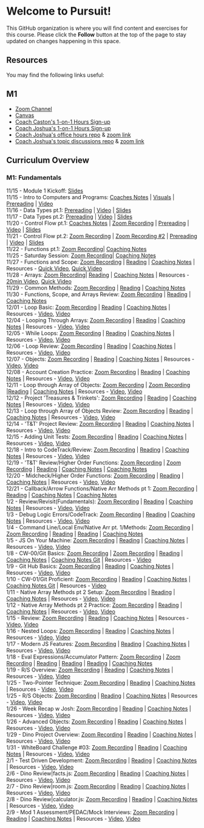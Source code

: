 # Welcome to Pursuit!

This GitHub organization is where you will find content and exercises for this course. Please click the **Follow** button at the top of the page to stay updated on changes happening in this space.

## Resources

You may find the following links useful:

## M1 
- [Zoom Channel](https://us06web.zoom.us/j/86031129111)
- [Canvas](https://pursuit.instructure.com/courses/165)
- [Coach Caston's 1-on-1 Hours Sign-up](https://calendar.app.google/nb72RkwgaJF2nKtA8)
- [Coach Joshua's 1-on-1 Hours Sign-up](https://calendar.app.google/BLMridCQ25XzArqm7)
- [Coach Joshua's office hours repo](https://github.com/joshuanelsondev/office_hours) & [zoom link](https://us06web.zoom.us/j/89256360099)
- [Coach Joshua's topic discussions repo](https://github.com/joshuanelsondev/topic_discussions) & [zoom link](https://us06web.zoom.us/j/85960424567)
  


## Curriculum Overview

### M1: Fundamentals 
11/15 - Module 1 Kickoff: [Slides]()<br>
11/15 - Intro to Computers and Programs: [Coaches Notes](https://gist.github.com/CastonPursuit/2d628b3c3b9fd4337bf82f828d5177e2) | [Visuals](https://docs.google.com/presentation/d/1D4IXKnT4Fa0LfvklEATHGwCxN0k2rWBtuKg884KblOI/edit#slide=id.g420132f636_0_109) | [Prereading](https://github.com/10-5-pursuit/unit-fundamentals/blob/main/intro-to-code/readme.md) | [Video](https://www.youtube.com/watch?v=TQCr9RV7twk) <br>
11/16 - Data Types pt.1: [Prereading](https://github.com/pursuit-curriculum/unit-fundamentals/tree/main/intro-to-javascript) | [Video](https://www.youtube.com/watch?v=A37-3lflh8I) | [Slides](https://docs.google.com/presentation/d/1VPWmwDHUwfPM3MWMPnEVVdpVsyEILGz1FxE9CKvKPUI/edit#slide=id.g5a0daf6a0f_0_0) <br>
11/17 - Data Types pt.2:  [Prereading](https://github.com/pursuit-curriculum/unit-fundamentals/tree/main/intro-to-javascript) | [Video](https://www.youtube.com/watch?v=A37-3lflh8I) | [Slides](https://docs.google.com/presentation/d/1VPWmwDHUwfPM3MWMPnEVVdpVsyEILGz1FxE9CKvKPUI/edit#slide=id.g5a0daf6a0f_0_0) <br>
11/20 - Control Flow pt.1: [Coaches Notes](https://gist.github.com/CastonPursuit/6811b68d6431a484875fcf74298eadeb) | [Zoom Recording](https://us06web.zoom.us/rec/share/2QEogtkosXEE8Cba9uqwWQRKxXi1r0MoFZYRlul42iXXrDL_FHVuZ7J5eRi4WQX9.B_199eRyxAiYrEPq) | [Prereading](https://github.com/10-5-pursuit/unit-fundamentals/tree/main/control-flow) | [Video](https://www.youtube.com/watch?v=Wc1rH4uNKIE) | [Slides](https://docs.google.com/presentation/d/1QpqzLZ5O22JayLQqxREZ2k5MOmCaHAUydxkW0f74l8A/edit#slide=id.g420132f666_1_0) <br>
11/21 - Control Flow pt.2:  [Zoom Recording](https://us06web.zoom.us/rec/share/Xqha49H3jmPH_wQMut9SwTGxF8cmHqPzgQC2bqxeMSGc_v5f9r6sj0_ZlvjfDXUC.JeCfImyU8Hz-p13p?startTime=1700580789000) | [Zoom Recording #2](https://us06web.zoom.us/rec/share/Xqha49H3jmPH_wQMut9SwTGxF8cmHqPzgQC2bqxeMSGc_v5f9r6sj0_ZlvjfDXUC.JeCfImyU8Hz-p13p?startTime=1700592468000) | [Prereading]() | [Video](https://www.youtube.com/watch?v=mbT7sSmVUS8) | [Slides](https://docs.google.com/presentation/d/1Q_M6wAqI0hnV3v1yTNYMmkq1991b-xihB8UMjmC41xQ/edit#slide=id.g3986c96d49c0e4ac_18) <br>
11/22 - Functions pt.1:  [Zoom Recording](https://us06web.zoom.us/rec/share/3QcA8bziN7ZUymvIX_I0MWGNbFRLf5kjN7TScXrnkNP8yR-PCyCX8dRT4zcUyp7q.z10b__m0Ds0Mrz6q?startTime=1700672267000)| [Coaching Notes](https://gist.github.com/CastonPursuit/eaaa7b2e0cdabacb456ddf56d054154c) <br>
11/25 - Saturday Session: [Zoom Recording](https://us06web.zoom.us/rec/share/oXJVPJ9LDV_LPnnV2Tn48wLo2co2HOQdZiX9my1D6wZ41aNgaakiOtfgYT6lhedk.zDF-lFnDpWQCaZaJ?startTime=1700924579000)| [Coaching Notes](https://replit.com/@CastonPursuit/FunctionDemobubble#script.js) <br>
11/27 - Functions and Scope:  [Zoom Recording](https://us06web.zoom.us/rec/share/_B7zK6hyf3A26GSAwmzy15Fg97igUWHcRgqwSkC9pqbArXMpqJRCCbZzprJ1XltK.f30XfjBq7MAN9WSF?startTime=1701097454000) | [Reading](https://github.com/pursuit-curriculum/unit-fundamentals/tree/main/scope) | [Coaching Notes](https://replit.com/@CastonPursuit/Practice-Functions-and-Scope) | Resources - [Quick Video](https://www.youtube.com/watch?v=TkFN6e9ZDMw&ab_channel=WebDevSimplified), [Quick Video](https://www.youtube.com/watch?v=iJKkZA215tQ&ab_channel=ProgrammingwithMosh) <br>
11/28 - Arrays:  [Zoom Recording](https://us06web.zoom.us/rec/share/8potDHNfbjJZLPlIOgfan2uHZxmU_dDcwmjffhHff2HfDvlRRpmp8kqHzMLVsnqc.CdkCG7tn0M4H02To?startTime=1701183967000)| [Reading](https://github.com/pursuit-curriculum/unit-fundamentals/tree/main/arrays) | [Coaching Notes](https://replit.com/@CastonPursuit/In-Session-Practice-Arrays-Part-1) | Resources - [20min Video](https://www.youtube.com/watch?v=0SyTDl4pb4w&ab_channel=DaveGray), [Quick Video](https://www.youtube.com/watch?v=QEZXbRiaY1I&ab_channel=freeCodeCamp.org) <br>
11/29 - Common Methods: [Zoom Recording](https://us06web.zoom.us/rec/share/V8FzGyq0LcCj3hM1RS_q_BRIcbd2sNcnSAl2drE1cRCsFcS7nn7nNPBfuVNi7Czq.VBOrbajjnfZDYcY9?startTime=1701272552000) | [Reading](https://github.com/pursuit-curriculum/unit-fundamentals/tree/main/common-methods-and-tools) | [Coaching Notes](https://replit.com/@CastonPursuit/In-Session-Practice-Array-and-String-Methods) <br>
11/30 - Functions, Scope, and Arrays Review: [Zoom Recording](https://us06web.zoom.us/rec/share/GWYk-SlkCCVa8ydEqSiqggLnWhkXHiTMpYPfUuPHXADFCS22pa-TFNZ9efTEyyz9.-HCPMQDb9Drv3_BK?startTime=1701356506000) | [Reading](https://github.com/pursuit-curriculum/unit-fundamentals/tree/main/common-methods-and-tools) | [Coaching Notes](https://replit.com/@CastonPursuit/In-Session-Practice-Array-and-String-Methods) <br>
12/01 - Loop Basic: [Zoom Recording](https://us06web.zoom.us/rec/share/XYLi2D_O-ec6tqtI_eGZ9KviRmoRHm-5NvRxygGAeoM--2hPQ0uGuw6-aBpe0MC8.4DE4LXqALK_QMHj1?startTime=1701443462000) | [Reading](https://github.com/pursuit-curriculum/unit-fundamentals/tree/main/loops) | [Coaching Notes](https://replit.com/@joshuanelsondev/In-Session-Practice-Loops) | Resources - [Video](https://www.youtube.com/watch?v=Kn06785pkJg&ab_channel=codeSTACKr), [Video](https://www.youtube.com/watch?v=s9wW2PpJsmQ&ab_channel=ProgrammingwithMosh) <br>
12/04 - Looping Through Arrays: [Zoom Recording](https://us06web.zoom.us/rec/share/zYosflqRvD2yCGNJwk-Efe561667o5hOR8xaHHH41ghYAHXPE1QB_4HzNWU5nTxO.42pa5cMG9DVkPObE?startTime=1701704001000) | [Reading](https://github.com/pursuit-curriculum/unit-fundamentals/tree/main/loops) | [Coaching Notes](https://replit.com/@joshuanelsondev/In-Session-Practice-Loops) | Resources - [Video](https://www.youtube.com/watch?v=3hUdq32e2qA&ab_channel=CodifyAcademy), [Video](https://www.youtube.com/watch?v=xL2RuPkm4i0&ab_channel=CodingDavid)<br>
12/05 - While Loops: [Zoom Recording](https://us06web.zoom.us/rec/share/yW0Bhh446onY1cbsGVwxkh15LLpKj0xcYS04YTJ1vMGmjrsGcjKCY-HdWA1YhFRP.hOfIT6y8zWi46qDD?startTime=1701790028000) | [Reading](https://github.com/pursuit-curriculum/unit-fundamentals/tree/main/loops) | [Coaching Notes](https://replit.com/@CastonPursuit/In-Session-Practice-Loops) | Resources - [Video](https://www.youtube.com/watch?v=h84MlHv6g4Q&ab_channel=Telusko), [Video](https://www.youtube.com/watch?v=TDUz9QcGPoE&ab_channel=BroCode)<br>
12/06 - Loop Review: [Zoom Recording]() | [Reading]() | [Coaching Notes]() | Resources - [Video](), [Video]()<br>
12/07 - Objects: [Zoom Recording](https://us06web.zoom.us/rec/share/o1q0l91WvQYktOtuMKLAe4UaXB1B3YgyHujPpcf8SVxVMWP4AVBsQo23xGnWA424.xNILJ_KZ0AoB6unW?startTime=1701964049000) | [Reading](https://github.com/10-5-pursuit/unit-fundamentals/tree/main/objects) | [Coaching Notes](https://replit.com/@CastonPursuit/In-Sesson-Objects) | Resources - [Video](), [Video]()<br>
12/08 - Account Creation Practice: [Zoom Recording](https://us06web.zoom.us/rec/share/nXQIVMPmhs1tB9tsW-k1z8frx7dK82HtPI7h13Fs34PHgiAU3c0bADRTlc9MnCds.qlzqlZWmvsK9j5tM?startTime=1702050086000) | [Reading]() | [Coaching Notes](https://replit.com/@CastonPursuit/AccountCreationPractice#script.js) | Resources - [Video](), [Video]()<br>
12/11 - Loop through Array of Objects: [Zoom Recording](https://us06web.zoom.us/rec/share/Zvj1tvKiQ4XIZb7uSs55P0lDKbFJs7obesVnLCBeXdw_SWpVsUFwFUKKdbjbXOrJ.ugW4pklv9oTm6UOF?startTime=1702308775000) | [Zoom Recording](https://us06web.zoom.us/rec/share/8p0vuAC3Xk5m01P9_BewDN-av3t124V4-bfWiptp9vk2_ku_1qIBeH4Z2AKI7ZcG.jUs32zRnNZdIUrVM?startTime=1702323294000) |[Reading](https://github.com/10-5-pursuit/unit-fundamentals/tree/main/array-object-loops) | [Coaching Notes](https://replit.com/@CastonPursuit/In-Session-Practice-Loop-Through-Array-Of-Objects) | Resources - [Video](), [Video]()<br>
12/12 - Project 'Treasures & Trinkets': [Zoom Recording](https://us06web.zoom.us/rec/share/xTDZ35q3JjkTICFxihw7ayu95akq4gWUh37G4sLVZDDxc7h9KUc-6DUG1zML-wd8.fd5z-R1AA1RTXVQH?startTime=1702398646000) | [Reading]() | [Coaching Notes]() | Resources - [Video](), [Video]()<br>
12/13 - Loop through Array of Objects Review: [Zoom Recording](https://us06web.zoom.us/rec/share/6xhRJPe5VDyYbsmy9TDQ164Hkmh2ao2bbFXLT4W3E0DoU--lSSgUfVwxrCo49bcx.uFyZoD4xehJIuPu5?startTime=1702481672000) | [Reading](https://github.com/10-5-pursuit/unit-fundamentals/tree/main/array-object-loops) | [Coaching Notes]() | Resources - [Video](), [Video]()<br>
12/14 - 'T&T' Project Review: [Zoom Recording](https://us06web.zoom.us/rec/share/zJ_Umvt8bA2stiHhfqlr-r1YYxAZ_uaFHqqkCOlgONzhbDTYaSunMVzbO8imoxCU.NoCs7M33P0mEcxgi?startTime=1702567960000) | [Reading]() | [Coaching Notes](https://replit.com/@joshuanelsondev/Project-1-TreasuresAndTrinkets-rizel-1?#src/collection.js) | Resources - [Video](), [Video]()<br>
12/15 - Adding Unit Tests: [Zoom Recording](https://us06web.zoom.us/rec/share/jkPgjJDjtIxXDs_9cRFbwjjFF65ycmhKzTNDO9jTj7pUqOKAj_-Wq87amobKPjrF.FsXezpvse6vxCg8h?startTime=1702669224000) | [Reading]() | [Coaching Notes](https://replit.com/@CastonPursuit/Copy-Project-1-TreasuresAndTrinkets-for-unit-tests) | Resources - [Video](), [Video]()<br>
12/18 - Intro to CodeTrack/Review: [Zoom Recording]() | [Reading]() | [Coaching Notes]() | Resources - [Video](), [Video]()<br>
12/19 - 'T&T' Review/Higher Order Functions: [Zoom Recording](https://us06web.zoom.us/rec/share/oN-_QbSMXNKOEZWbcCgmogJwNd---3Nq1DpZqk36KorzN3ea9OqkjoJlPwL-E_Ot.fXXSQGEzDwNhN7RL?startTime=1703001006000) | [Zoom Recording](https://us06web.zoom.us/rec/share/oN-_QbSMXNKOEZWbcCgmogJwNd---3Nq1DpZqk36KorzN3ea9OqkjoJlPwL-E_Ot.fXXSQGEzDwNhN7RL?startTime=1703013942000) | [Reading](https://github.com/10-5-pursuit/unit-fundamentals/tree/main/higher-order-native-array-methods/lesson-notes) | [Coaching Notes](https://replit.com/@CastonPursuit/Practice-TandT-Review-Monday-post-submission) | [Coaching Notes](https://replit.com/@CastonPursuit/In-Session-Practice-Higher-Order-Functions)<br>
12/20 - Midcheck/Higher Order Functions: [Zoom Recording]() | [Reading]() | [Coaching Notes](https://github.com/10-5-pursuit/unit-fundamentals/tree/main/higher-order-native-array-methods/lesson-notes) | Resources - [Video](), [Video]()<br>
12/21 - Callback/Arrow Functions/Native Arr Methods pt 1: [Zoom Recording](https://us06web.zoom.us/rec/share/2DS3rTDLg3N0VEElhXVmNX_mrNTNmauDZxMoAcs5uOlnRVaoNKA346IeOaEIwDyL.OgjK057JBqOfJZXA?startTime=1703174606000) | [Reading]() | [Coaching Notes](https://replit.com/@CastonPursuit/Labs-Higher-Order-Functions-Review) | [Coaching Notes](https://replit.com/@CastonPursuit/In-Session-Activity-Native-Array-Methods-pt1)<br>
1/2 - Review/Revisit(Fundamentals): [Zoom Recording](https://us06web.zoom.us/rec/share/QfWC-wdkX3ZVUuMAQf7LxdS2qk3d40LUN67YlKD-ZgftN6GiUaQqOHwtNeTseMg.dXyhFAVZEwHt98wl?startTime=1704215039000) | [Reading]() | [Coaching Notes](https://replit.com/@CastonPursuit/In-Session-Activity-ReviewithRevisit-Fundamentals-copy) | Resources - [Video](), [Video]()<br>
1/3 - Debug Logic Errors/CodeTrack: [Zoom Recording](https://us06web.zoom.us/rec/share/Sc_XoXR-UpfZuglrmBJr5xRlyY8jrGBwGpj-FPcP5tXLw40Ma-I9GFqbApiPP8up.Y7a4NZkEUhYbwVPx?startTime=1704294186000) | [Reading]() | [Coaching Notes](https://replit.com/@joshuanelsondev/DebugLogicErrors1?v=1#index.js) | Resources - [Video](), [Video]()<br>
1/4 - Command Line/Local Env/Native Arr pt. 1/Methods: [Zoom Recording](https://us06web.zoom.us/rec/share/Ik7KiOndhvwLUrMStuCLyMpuGKC7pMbu_tMsHqYh2f0dIgqbpHfkcKmbCYkm2KDH._MiHxmPe-trHnv3t?startTime=1704380515000) | [Zoom Recording](https://us06web.zoom.us/rec/share/Ik7KiOndhvwLUrMStuCLyMpuGKC7pMbu_tMsHqYh2f0dIgqbpHfkcKmbCYkm2KDH._MiHxmPe-trHnv3t?startTime=1704403324000) | [Reading](https://gist.github.com/CastonPursuit/a5cba2f4bdece3fdc865f4917006f7ad) | [Reading](https://github.com/pursuit-curriculum-resources/guide-computer-setup/tree/main/local-environment) | [Coaching Notes](https://replit.com/@joshuanelsondev/Labs-Higher-Order-Functions?v=1)<br>
1/5 - JS On Your Machine: [Zoom Recording](https://us06web.zoom.us/rec/share/kEgxp6gABfTL8VpSW8RYfVG5_NsGgsdDRiY5MPK-tW16UjxHn3W1nfZqAxXqYv1Q.zcHMkSsdu2jp6DiU?startTime=1704467214000) | [Reading]() | [Coaching Notes](https://github.com/10-5-pursuit/unit-fundamentals/tree/main/javascript-on-your-machine) | Resources - [Video](), [Video]()<br>
1/8 - CW-00/Git Basics: [Zoom Recording](https://us06web.zoom.us/rec/share/lD4os1Ej4WLpDvt6DkNm07DzCYuE5xdsXe6hS3vQ3cx_tTexpx5qzQ6LFCPRwrak.AkRFpd7u-CFXMEEf?startTime=1704731935000) | [Zoom Recording](https://us06web.zoom.us/rec/share/lD4os1Ej4WLpDvt6DkNm07DzCYuE5xdsXe6hS3vQ3cx_tTexpx5qzQ6LFCPRwrak.AkRFpd7u-CFXMEEf?startTime=1704733392000) | [Reading]() | [Coaching Notes](https://replit.com/@CastonPursuit/CW-00-Review) | [Coaching Notes Git](https://github.com/10-5-pursuit/unit-fundamentals/tree/main/git) | Resources - [Video]()<br>
1/9 - Git Hub Basics: [Zoom Recording](https://us06web.zoom.us/rec/share/-Hl2nQokuwWXOxdKexAbe4-hGPc0ANXFgQtNKfa5Uq7S1g3ZbyUxJyIzwaf-C8iP.HjW-O9exyyc1-aoj?startTime=1704814357000) | [Reading]() | [Coaching Notes](https://github.com/10-5-pursuit/unit-fundamentals/tree/main/github) | Resources - [Video](), [Video]()<br>
1/10 - CW-01/Git Proficient: [Zoom Recording](https://us06web.zoom.us/rec/share/QgW5Ukpl_hu9btIUz3Z2vwhWzZOX3jgEbZV3WoihGxzwT3N9d4qutOlCUK1kuaru.IqyRXWGyPKso1GSv?startTime=1704903218000) | [Reading]() | [Coaching Notes](https://replit.com/@CastonPursuit/CW-01-Review) | [Coaching Notes Git](https://github.com/10-5-pursuit/lab-git-branching) | Resources - [Video]()<br>
1/11 - Native Array Methods pt 2 Setup: [Zoom Recording](https://us06web.zoom.us/rec/share/HUHVV_FjDG26Tf0qOw54oA1-TwU7smjhos6Ua8ncoJftNxGwBEWym8EnUyCnh-sy.yonnJAwKnxww9rlJ?startTime=1704987980000) | [Reading]() | [Coaching Notes](https://github.com/joshuanelsondev/Lab-Native-Array-Methods-Pt2) | Resources - [Video](), [Video]()<br>
1/12 - Native Array Methods pt 2 Practice: [Zoom Recording](https://us06web.zoom.us/rec/share/QWQ8zgMqAH8F9t0koPVpQYcuinU_qK6vI_P4JJ-89gHcpGdSJY5wvyWgE-nYfJvr.vStFTZWKad54YeJx?startTime=1705072104000) | [Reading]() | [Coaching Notes](https://github.com/10-5-pursuit/unit-fundamentals/tree/main/higher-order-native-array-methods) | Resources - [Video](), [Video]()<br>
1/15 - Review: [Zoom Recording]() | [Reading]() | [Coaching Notes]() | Resources - [Video](), [Video]()<br>
1/16 - Nested Loops: [Zoom Recording](https://us06web.zoom.us/rec/share/Spf6OaMAjW6ZuUcZs8pNtMK29nlPZeknsvtdgnyP_tuHWHkv6gLsPJ95ZnaMC2iz.r4DPLGiZUrk4kmQV?startTime=1705419717000) | [Reading](https://github.com/10-5-pursuit/unit-fundamentals/tree/main/nested-loops) | [Coaching Notes](https://replit.com/@CastonPursuit/In-Session-Activity-Nested-Loops-Castons) | Resources - [Video](), [Video]()<br>
1/17 - Modern JS Features: [Zoom Recording](https://us06web.zoom.us/rec/share/mym2VjdAh8R1ZkG7EzkYFiXSiakRh1v6Cx1K7s5oLb-eIQUk_JvJLBPo2jTa3F4.LmGci7IX5JLva3j-?startTime=1705509668000) | [Reading](https://github.com/10-5-pursuit/unit-fundamentals/tree/main/modern-javascript-features) | [Coaching Notes]() | Resources - [Video](), [Video]()<br>
1/18 - Eval Expressions/Accumulator Pattern: [Zoom Recording](https://us06web.zoom.us/rec/share/-cjMghN87BUeF7ec4RDPSkn-G2hNbiYdoFmnK1ZYQpOjuKGQJSmw5ANl2qwE25jQ.b98Oz28lLzojPWS6?startTime=1705591491000) | [Zoom Recording](https://us06web.zoom.us/rec/share/-cjMghN87BUeF7ec4RDPSkn-G2hNbiYdoFmnK1ZYQpOjuKGQJSmw5ANl2qwE25jQ.b98Oz28lLzojPWS6?startTime=1705676987000) | [Reading](https://github.com/10-5-pursuit/unit-fundamentals/tree/main/evaluating-expressions) | [Reading](https://github.com/10-5-pursuit/unit-fundamentals/tree/main/reference-types) | [Reading](https://github.com/10-5-pursuit/unit-fundamentals/tree/main/accumulator-pattern) | [Coaching Notes](https://github.com/joshuanelsondev/accumulator-pattern-lab)<br>
1/19 - R/S Overview: [Zoom Recording](https://us06web.zoom.us/rec/share/NYm1znjpwSbxA94L4MAK5Gdq2k3Lks0fs-Dz-Wyua_sOKpgdLA2yk1Qg8QapdxoF.jBDF8mZJRMTGPx1h?startTime=1705676669000) | [Reading](https://github.com/10-5-pursuit/unit-fundamentals/tree/main/modern-javascript-features) | [Coaching Notes]() | Resources - [Video](), [Video]()<br>
1/25 - Two-Pointer Technique: [Zoom Recording](https://us06web.zoom.us/rec/share/WndCI98XPZT8M0_eI8Nve21ZxflL36R3PEuCwdpdH5Z6i1F3xUAKBqQb7GWKNxGd.a346d4-6FwYC_aVE) | [Reading](https://github.com/10-5-pursuit/unit-fundamentals/tree/main/modern-javascript-features) | [Coaching Notes]() | Resources - [Video](), [Video]()<br>
1/25 - R/S Objects: [Zoom Recording](https://us06web.zoom.us/rec/share/74cXNU9J4lVuBMzbQQB2l4rfZDQCFGqu1Rj3l4AgGMW7x2rrdhtqmxFnSczZJPbP.TtYTpDGHSuQn40dD?startTime=1706197549000) | [Reading](https://github.com/10-5-pursuit/unit-fundamentals/tree/main/modern-javascript-features) | [Coaching Notes]() | Resources - [Video](), [Video]()<br>
1/26 - Week Recap w Josh: [Zoom Recording](https://us06web.zoom.us/rec/share/9CrYQEvV42RNz83_b3MI1kYPojQFOAtXc65WiKqKOUZsEY3ogw8qH3GIG3S2osmS.7ix-rKz-25ksdBGj?startTime=1706281845000) | [Reading](https://github.com/10-5-pursuit/unit-fundamentals/tree/main/modern-javascript-features) | [Coaching Notes]() | Resources - [Video](), [Video]()<br>
1/26 - Advanced Objects: [Zoom Recording](https://us06web.zoom.us/rec/share/EV8liNXxxr49XMD_hkMElMtwhwbwwUqDbquA_la8h914EQKCHZcnF02E1T2-yxWP.Q3Ptppq8cX6LNf60) | [Reading](https://github.com/10-5-pursuit/unit-fundamentals/tree/main/modern-javascript-features) | [Coaching Notes]() | Resources - [Video](), [Video]()<br>
1/29 - Dino Project Overview: [Zoom Recording](https://us06web.zoom.us/rec/share/XzsMLd4y9ZPc3vnF_mxTyAA8DcdEo1lR1xxTzsqpKVZbq8zWyh3Wmr0Q5ajb5k_t.FhqJZ1RwwlGTsTk-) | [Reading](https://github.com/10-5-pursuit/unit-fundamentals/tree/main/modern-javascript-features) | [Coaching Notes]() | Resources - [Video](), [Video]()<br>
1/31 - WhiteBoard Challenge #03: [Zoom Recording](https://us06web.zoom.us/rec/share/Dx0W-WADA--5B7yBzfcUEuKD6FK0sKGhcGVWH6V3AJArCbnGDCGUGLHRa4mybwxa.IZBwHoKNVfDpozJJ) | [Reading](https://github.com/10-5-pursuit/unit-fundamentals/tree/main/modern-javascript-features) | [Coaching Notes]() | Resources - [Video](), [Video]()<br>
2/1 - Test Driven Development: [Zoom Recording](https://us06web.zoom.us/rec/share/iuicGMZQwAxrAS9c2H9GZWZDjpCmY44JCa6v2ilPesHW6yAP_IQjQWH1MhUbrZ50.QUU2Ceso4SqS51St) | [Reading](https://github.com/10-5-pursuit/unit-fundamentals/tree/main/modern-javascript-features) | [Coaching Notes]() | Resources - [Video](), [Video]()<br>
2/6 - Dino Review|facts.js: [Zoom Recording](https://us06web.zoom.us/rec/share/qSByX_twTNkQQYpbfzr3DFr6XJM_qEVUSYvfvNvemPQdjWfEeEBb8rKZa2FW3wt4.77i2jN1-vFRkX9-s) | [Reading](https://github.com/10-5-pursuit/unit-fundamentals/tree/main/modern-javascript-features) | [Coaching Notes]() | Resources - [Video](), [Video]()<br>
2/7 - Dino Review|room.js: [Zoom Recording](https://us06web.zoom.us/rec/share/LqSG4jz3KC0jLJFytXsKPi6alogm6VrwLqTUQ01HmZnMgYaW2dULoYjonxrMcLUF.U2fps6xofOpkPVqe) | [Reading](https://github.com/10-5-pursuit/unit-fundamentals/tree/main/modern-javascript-features) | [Coaching Notes]() | Resources - [Video](), [Video]()<br>
2/8 - Dino Review|calculator.js: [Zoom Recording](https://us06web.zoom.us/rec/share/opWCc4eQwhH1353VtlZR_z5z50b6ru76VpJ1UDrCq966fZr4mY7-EVZIOvQyso5C.EwHi0xurKELmWA-q) | [Reading](https://github.com/10-5-pursuit/unit-fundamentals/tree/main/modern-javascript-features) | [Coaching Notes]() | Resources - [Video](), [Video]()<br>
2/9 - Mod 1 Assessment/PEDAC/Mock Interviews: [Zoom Recording](https://us06web.zoom.us/rec/share/SypZWNr5Quc9umvBcJd4RN10FpufV2kWKiiDFI_yi1l60fl_K3Q_N81dcYm3gdbU.PxKbVRwNkryzL8tL) | [Reading](https://github.com/10-5-pursuit/unit-fundamentals/tree/main/modern-javascript-features) | [Coaching Notes]() | Resources - [Video](), [Video]()<br>

